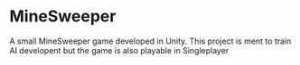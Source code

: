 # MineSweeper
A small MineSweeper game developed in Unity. This project is ment to train AI developent but the game is also playable in Singleplayer
